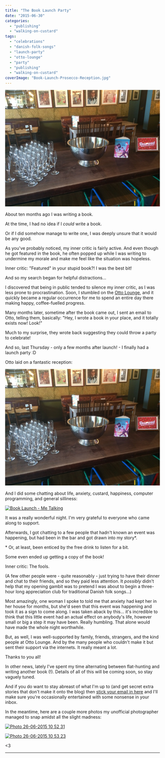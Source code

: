 ```yaml
---
title: "The Book Launch Party"
date: "2015-06-30"
categories: 
  - "publishing"
  - "walking-on-custard"
tags: 
  - "celebrations"
  - "danish-folk-songs"
  - "launch-party"
  - "otto-lounge"
  - "party"
  - "publishing"
  - "walking-on-custard"
coverImage: "Book-Launch-Prosecco-Reception.jpg"
---
```


[![Book Launch Prosecco Reception](images/Book-Launch-Prosecco-Reception.jpg "Book Launch Prosecco Reception")](https://www.walkingoncustard.com/wp-content/uploads/2015/06/Book-Launch-Prosecco-Reception.jpg)

About ten months ago I was writing a book.

<!--more-->

At the time, I had no idea if I _could_ write a book.

Or if I did somehow manage to write one, I was deeply unsure that it would be any good.

As you've probably noticed, my inner critic is fairly active. And even though he got featured in the book, he often popped up while I was writing to undermine my morale and make me feel like the situation was hopeless.

Inner critic: "Featured" in your stupid book?! I was the best bit!

And so my search began for helpful distractions...

I discovered that being in public tended to silence my inner critic, as I was less prone to procrastination. Soon, I stumbled on the [Otto Lounge](http://thelounges.co.uk/lounges/otto-lounge/), and it quickly became a regular occurrence for me to spend an entire day there making happy, coffee-fuelled progress.

Many months later, sometime after the book came out, I sent an email to Otto, telling them, basically: "Hey, I wrote a book in your place, and it totally exists now! Look!"

Much to my surprise, they wrote back suggesting they could throw a party to celebrate!

And so, last Thursday - only a few months after launch! - I finally had a launch party :D

Otto laid on a fantastic reception:

[![Book Launch - Prosecco Reception](images/Book-Launch-Prosecco-Reception.jpg)](https://www.walkingoncustard.com/wp-content/uploads/2015/06/Book-Launch-Prosecco-Reception.jpg)

And I did some chatting about life, anxiety, custard, happiness, computer programming, and general silliness:

[![Book Launch - Me Talking](images/Book-Launch-Me-Talking-768x1024.jpg)](https://www.walkingoncustard.com/wp-content/uploads/2015/06/Book-Launch-Me-Talking.jpg)

It was a really wonderful night. I'm very grateful to everyone who came along to support.

Afterwards, I got chatting to a few people that hadn't known an event was happening, but had been in the bar and got drawn into my story\*.

\* Or, at least, been enticed by the free drink to listen for a bit.

Some even ended up getting a copy of the book!

Inner critic: The fools.

(A few other people were - quite reasonably - just trying to have their dinner and chat to their friends, and so they paid less attention. It _possibly_ didn't help that my opening gambit was to pretend I was about to begin a three-hour long appreciation club for traditional Danish folk songs...)

Most amazingly, one woman I spoke to told me that anxiety had kept her in her house for months, but she'd seen that this event was happening and took it as a sign to come along. I was taken aback by this... it's incredible to think that this little event had an actual effect on anybody's life, however small or big a step it may have been. Really humbling. That alone would have made the whole night worthwhile.

But, as well, I was well-supported by family, friends, strangers, and the kind people at Otto Lounge. And by the many people who couldn't make it but sent their support via the internets. It really meant a lot.

Thanks to you all!

In other news, lately I've spent my time alternating between flat-hunting and writing another book (!). Details of all of this will be coming soon, so stay vaguely tuned.

And if you do want to stay abreast of what I'm up to (and get secret extra stories that don't make it onto the blog) then [stick your email in here](https://www.walkingoncustard.com/mailing/) and I'll make sure you're occasionally entertained with some nonsense in your inbox.

In the meantime, here are a couple more photos my unofficial photographer managed to snap amidst all the slight madness:

[![Photo 26-06-2015 10 52 31](images/Photo-26-06-2015-10-52-31-300x225.jpg)](https://www.walkingoncustard.com/wp-content/uploads/2015/06/Photo-26-06-2015-10-52-31.jpg)

[![Photo 26-06-2015 10 53 23](images/Photo-26-06-2015-10-53-23-225x300.jpg)](https://www.walkingoncustard.com/wp-content/uploads/2015/06/Photo-26-06-2015-10-53-23.jpg)

<3

* * *
